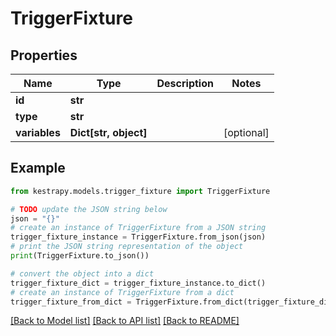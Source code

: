 # TriggerFixture


## Properties

Name | Type | Description | Notes
------------ | ------------- | ------------- | -------------
**id** | **str** |  | 
**type** | **str** |  | 
**variables** | **Dict[str, object]** |  | [optional] 

## Example

```python
from kestrapy.models.trigger_fixture import TriggerFixture

# TODO update the JSON string below
json = "{}"
# create an instance of TriggerFixture from a JSON string
trigger_fixture_instance = TriggerFixture.from_json(json)
# print the JSON string representation of the object
print(TriggerFixture.to_json())

# convert the object into a dict
trigger_fixture_dict = trigger_fixture_instance.to_dict()
# create an instance of TriggerFixture from a dict
trigger_fixture_from_dict = TriggerFixture.from_dict(trigger_fixture_dict)
```
[[Back to Model list]](../README.md#documentation-for-models) [[Back to API list]](../README.md#documentation-for-api-endpoints) [[Back to README]](../README.md)



